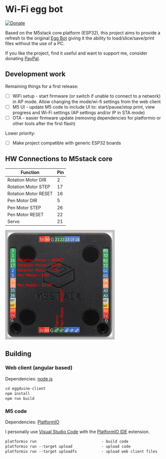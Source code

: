 Wi-Fi egg bot
=====================

[![Donate](https://img.shields.io/badge/Donate-PayPal-green.svg?style=flat-square&logo=paypal)](https://paypal.me/andreitatar)

Based on the M5stack core platform (ESP32), this project aims to provide a refresh to the original [Egg Bot](https://egg-bot.com/) giving it the ability to load/slice/save/print files without the use of a PC.

If you like the project, find it useful and want to support me, consider donating [PayPal](https://paypal.me/andreitatar).

## Development work

Remaining things for a first release:

- [ ] WiFi setup - start firmware (or switch if unable to connect to a network) in AP mode. Allow changing the mode/wi-fi settings from the web client
- [ ] M5 UI - update M5 code to include UI to: start/pause/stop print, view progress and Wi-Fi settings (AP settings and/or IP in STA mode)
- [ ] OTA - easier firmware update (removing dependencies for platformio or other tools after the first flash)

Lower priority:
- [ ] Make project compatible with generic ESP32 boards


## HW Connections to M5stack core

| Function                | Pin  |
|-------------------------|------|
| Rotation Motor DIR      | 2    |
| Rotation Motor STEP     | 17   |
| Rotation Motor RESET    | 16   |
| Pen Motor DIR           | 5    |
| Pen Motor STEP          | 26   |
| Pen Motor RESET         | 22   |
| Servo                   | 21   |

<img src="https://raw.githubusercontent.com/andrei-tatar/wifi-egg-duino/master/doc/m5-back.jpg" width=350>


## Building

### Web client (angular based)

Dependencies: [node.js](https://nodejs.org/en/)
```
cd eggduino-client
npm install 
npm run build
```

### M5 code

Dependencies: [PlatformIO](https://platformio.org/platformio-ide)

I personally use [Visual Studio Code](https://code.visualstudio.com/) with the [PlatformIO IDE](https://marketplace.visualstudio.com/items?itemName=platformio.platformio-ide) extension.

```
platformio run                             - build code
platformio run --target upload             - upload code
platformio run --target uploadfs           - upload web client files
```
